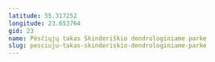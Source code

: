 ```yaml
---
latitude: 55.317252
longitude: 23.653764
gid: 23
name: Pėsčiųjų takas Skinderiškio dendrologiniame parke
slug: pesciuju-takas-skinderiskio-dendrologiniame-parke
---
```


